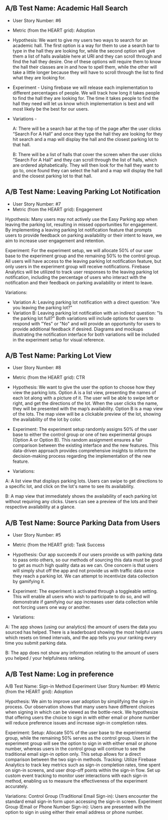 ## A/B Test Name: Academic Hall Search

* User Story Number: #6
* Metric (from the HEART grid): Adoption 

* Hypothesis: We want to give my users two ways to search for an academic hall. The first option is a way for them to use a search bar to type in the hall they are looking for, while the second option will give them a list of halls available here at URI and they can scroll through and find the hall they desire. One of these options will require them to know the hall their classes are in and how to spell them, while the other will take a little longer because they will have to scroll through the list to find what they are looking for.

* Experiment - Using firebase we will release each implementation to different percentages of people. We will track how long it takes people to find the hall they are looking for. The time it takes people to find the hall they need will let us know which implementation is best and will most likely be the best for  our users.


* Variations -
  
  A:  There will be a search bar at the top of the page after the user clicks “Search For A Hall” and once they type the hall they are         looking for they hit search and a map will display the hall and the closest parking lot to that hall.

   B:  There will be a list of halls that cover the screen when the user clicks “Search For A Hall” and they can scroll through the list        of halls, which are ordered alphabetically. They will then look for the hall they want to go to, once found they can select the          hall and a map will display the hall and the closest parking lot to that hall.





## A/B Test Name: Leaving Parking Lot Notification
* User Story Number: #7
* Metric (from the HEART grid): Engagement

  
Hypothesis: Many users may not actively use the Easy Parking app when leaving the parking lot, resulting in missed opportunities for engagement. By implementing a leaving parking lot notification feature that prompts users to provide feedback on parking availability or their intent to leave, we aim to increase user engagement and retention.

Experiment:
For the experiment setup, we will allocate 50% of our user base to the experiment group and the remaining 50% to the control group. All users will have access to the leaving parking lot notification feature, but only users in the experiment group will receive notifications. Firebase Analytics will be utilized to track user responses to the leaving parking lot notification, including the percentage of users who interact with the notification and their feedback on parking availability or intent to leave.

Variations:
* Variation A: Leaving parking lot notification with a direct question: "Are you leaving the parking lot?"
* Variation B: Leaving parking lot notification with an indirect question: "Is the parking lot full?"
Both variations will include options for users to respond with "Yes" or "No" and will provide an opportunity for users to provide additional feedback if desired. Diagrams and mockups illustrating the notification interface for both variations will be included in the experiment setup for visual reference.

## A/B Test Name: Parking Lot View

* User Story Number: #8
* Metric (from the HEART grid): CTR

* Hypothesis: We want to give the user the option to choose how they view the parking lots. Option A is a list view, presenting the names of each lot along with a picture of it. The user will be able to swipe left or right, and get the directions of the lot. When the user clicks the name, they will be presented with the map’s availability. Option B is a map view of the lots. The map view will be a clickable preview of the lot, showing the availability of the lot by color.

* Experiment: The experiment setup randomly assigns 50% of the user base to either the control group or one of two experimental groups (Option A or Option B). This random assignment ensures a fair comparison between the existing interface and the new features. This data-driven approach provides comprehensive insights to inform the decision-making process regarding the implementation of the new feature.

* Variations:

A: A list view that displays parking lots. Users can swipe to get directions to a specific lot, and click on the lot's name to see its availability.

B: A map view that immediately shows the availability of each parking lot without requiring any clicks. Users can see a preview of the lots and their respective availability at a glance.


## A/B Test Name: Source Parking Data from Users

* User Story Number: #5
* Metric (from the HEART grid): Task Success
  
* Hypothesis: Our app succeeds if our users provide us with parking data to pass onto others, so our methods of sourcing this data must be good to get as much high quality data as we can. One concern is that users will simply shut off the app and not provide us with traffic data once they reach a parking lot. We can attempt to incentivize data collection by gamifying it.

* Experiment: The experiment is activated through a toggleable setting. This will enable all users who wish to participate to do so, and will demonstrate if gamifying our app increases user data collection while not forcing users one way or another.

* Variations:

A: The app shows (using our analytics) the amount of users the data you sourced has helped. There is a leaderboard showing the most helpful users which resets on timed intervals, and the app tells you your ranking every time you submit parking data.

B: The app does not show any information relating to the amount of users you helped / your helpfulness ranking.


## A/B Test Name: Log in preference 
A/B Test Name: Sign-in Method Experiment 
User Story Number: #9
Metric (from the HEART grid): Adoption

Hypothesis: We aim to improve user adoption by simplifying the sign-in process. Our observation shows that many users have different choices when signing in which can be viewed as the bottle-neck. We hypothesize that offering users the choice to sign in with either email or phone number will reduce preference issues and increase sign-in completion rates.

Experiment: Setup: Allocate 50% of the user base to the experimental group, while the remaining 50% serves as the control group. Users in the experiment group will see the option to sign in with either email or phone number, whereas users in the control group will continue to see the traditional email sign-in option only. This setup allows for a direct comparison between the two sign-in methods. Tracking: Utilize Firebase Analytics to track key metrics such as sign-in completion rates, time spent on sign-in screens, and user drop-off points within the sign-in flow. Set up custom event tracking to monitor user interactions with each sign-in method, enabling us to measure the effectiveness of the experiment accurately.

Variations:
Control Group (Traditional Email Sign-in):
Users encounter the standard email sign-in form upon accessing the sign-in screen.
Experiment Group (Email or Phone Number Sign-in):
Users are presented with the option to sign in using either their email address or phone number.

